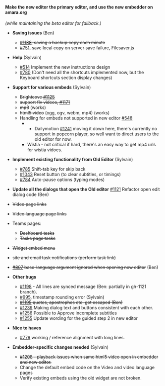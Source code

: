 #### Make the new editor the primary editor, and use the new embedder on amara.org
*(while maintaining the beta editor for fallback.)*

- **Saving issues** (Ben)
  - ~~[#1138](https://github.com/pculture/unisubs/issues/1138), saving a backup copy each minute~~
  - ~~[#751](https://github.com/pculture/unisubs/issues/751), save local copy on server save failure, Filesaver.js~~

- **Help** (Sylvain)
  - [#514](https://github.com/pculture/unisubs/issues/514) Implement the new instructions design
  - [#780](https://github.com/pculture/unisubs/issues/780) (Don't need all the shortcuts implemented now, but the Keyboard shortcuts section display changes)

- **Support for various embeds** (Sylvain)
  - ~~Brightcove [#1125](https://github.com/pculture/unisubs/issues/1125)~~
  - ~~support flv videos, [#1171](https://github.com/pculture/unisubs/issues/1171)~~
  - ~~mp3~~ (works)
  - ~~html5 video~~ (ogg, ogv, webm, mp4) (works)
  - Handling for embeds not supported in new editor [#548](https://github.com/pculture/unisubs/issues/548)
    -   - Dailymotion [#1241](https://github.com/pculture/unisubs/issues/1241) moving it down here, there's currently no support in popcorn player, so well want to direct users to the old editor for now.
    - Wistia - not critical if hard, there's an easy way to get mp4 urls for wistia vidoes.

- **Implement existing functionality from Old Editor** (Sylvain)
  - [#785](https://github.com/pculture/unisubs/issues/785) Shift-tab key for skip back
  - [#1043](https://github.com/pculture/unisubs/issues/1043) Reset button (to clear subtitles, or timings)
  - [#784](https://github.com/pculture/unisubs/issues/784)  Auto-pause options (typing modes)

- **Update all the dialogs that open the Old editor** [#1121](https://github.com/pculture/unisubs/issues/1121) Refactor open edit dialog code (Ben)
 - ~~Video page links~~
 - ~~Video language page links~~
 - Teams pages:
    - ~~Dashboard tasks~~
    - ~~Tasks page tasks~~
 - ~~Widget embed menu~~
 - ~~site and email task notifications (perform task link)~~
 - ~~[#807](https://github.com/pculture/unisubs/issues/807) base-language argument ignored when opening new editor~~ (Ben)

- **Other bugs**
  - [#1198](https://github.com/pculture/unisubs/issues/1198) - All lines are synced message (Ben: partially in gh-1121 branch).
  - [#995](https://github.com/pculture/unisubs/issues/995), timestamp rounding error (Sylvain)
  - ~~[#1195](https://github.com/pculture/unisubs/issues/1195) quotes, apostrophes etc. get escaped (Ben)~~
  - [#1239](https://github.com/pculture/unisubs/issues/1239) Making dialog text and buttons consistent with each other.
  - [#1256](https://github.com/pculture/unisubs/issues/1256) Possible to Approve incomplete subtitles
  - [#1255](https://github.com/pculture/unisubs/issues/1255) Update wording for the guided step 2 in new editor
- **Nice to haves**
  - [#779](https://github.com/pculture/unisubs/issues/779) working / reference alignment with long lines.

- **Embedder-specific changes needed** (Sylvain)
  - ~~[#1208](https://github.com/pculture/unisubs/issues/1208) - playback issues when same html5 video open in embedder and new editor.~~
  - Change the default embed code on the Video and video language pages
  - Verify existing embeds using the old widget are not broken.
